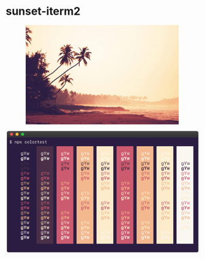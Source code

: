# sunset-iterm2

<p align="center">
  <img src="./res/sunset.jpg" width="400px" />
</p>

<p align="center">
  <img src="./res/screenshot.jpg" />
</p>
